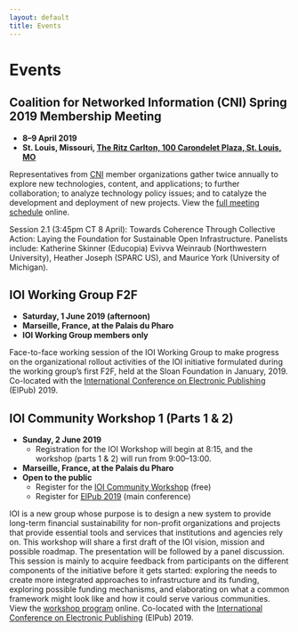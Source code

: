 ```yaml
---
layout: default
title: Events
---
```


# Events

## Coalition for Networked Information (CNI) Spring 2019 Membership Meeting

- **8–9 April 2019**
- **St. Louis, Missouri, [The Ritz Carlton, 100 Carondelet Plaza, St. Louis, MO](https://cnispring2019membershipmeeting.sched.com/venues?iframe=yes&w=100%&sidebar=yes&bg=no)**

Representatives from [CNI](https://www.cni.org/about-cni) member organizations gather twice annually to explore new technologies, content, and applications; to further collaboration; to analyze technology policy issues; and to catalyze the development and deployment of new projects. View the [full meeting schedule](https://www.cni.org/events/membership-meetings/upcoming-meeting/spring-2019/schedule-s19) online.

Session 2.1 (3:45pm CT 8 April): Towards Coherence Through Collective Action: Laying the Foundation for Sustainable Open Infrastructure. Panelists include: Katherine Skinner (Educopia) Evivva Weinraub (Northwestern University), Heather Joseph (SPARC US), and Maurice York (University of Michigan).

## IOI Working Group F2F

- **Saturday, 1 June 2019 (afternoon)**
- **Marseille, France, at the Palais du Pharo**
- **IOI Working Group members only**

Face-to-face working session of the IOI Working Group to make progress on the organizational rollout activities of the IOI initiative formulated during the working group’s first F2F, held at the Sloan Foundation in January, 2019. Co-located with the [International Conference on Electronic Publishing](https://elpub2019.hypotheses.org/) (ElPub) 2019.

## IOI Community Workshop 1 (Parts 1 & 2)

- **Sunday, 2 June 2019**
  - Registration for the IOI Workshop will begin at 8:15, and the workshop (parts 1 & 2) will run from 9:00–13:00.
- **Marseille, France, at the Palais du Pharo**
- **Open to the public**
  - Register for the [IOI Community Workshop](https://www.azur-colloque.fr/DR12/inscription/preinscription/127) (free)
  - Register for [ElPub 2019](https://elpub2019.hypotheses.org/registration) (main conference)

IOI is a new group whose purpose is to design a new system to provide long-term financial sustainability for non-profit organizations and projects that provide essential tools and services that institutions and agencies rely on. This workshop will share a first draft of the IOI vision, mission and possible roadmap. The presentation will be followed by a panel discussion. This session is mainly to acquire feedback from participants on the different components of the initiative before it gets started: exploring the needs to create more integrated approaches to infrastructure and its funding, exploring possible funding mechanisms, and elaborating on what a common framework might look like and how it could serve various communities. View the [workshop program](https://elpub2019.hypotheses.org/programme/workshops-programme) online. Co-located with the [International Conference on Electronic Publishing](https://elpub2019.hypotheses.org/) (ElPub) 2019.
